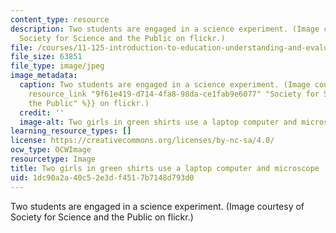```yaml
---
content_type: resource
description: Two students are engaged in a science experiment. (Image courtesy of
  Society for Science and the Public on flickr.)
file: /courses/11-125-introduction-to-education-understanding-and-evaluating-education-spring-2009/1dc90a2a40c52e3df4517b7148d793d0_11-125s09.jpg
file_size: 63851
file_type: image/jpeg
image_metadata:
  caption: Two students are engaged in a science experiment. (Image courtesy of {{%
    resource_link "9f61e419-d714-4fa8-98da-ce1fab9e6077" "Society for Science and
    the Public" %}} on flickr.)
  credit: ''
  image-alt: Two girls in green shirts use a laptop computer and microscope.
learning_resource_types: []
license: https://creativecommons.org/licenses/by-nc-sa/4.0/
ocw_type: OCWImage
resourcetype: Image
title: Two girls in green shirts use a laptop computer and microscope
uid: 1dc90a2a-40c5-2e3d-f451-7b7148d793d0
---
```

Two students are engaged in a science experiment. (Image courtesy of Society for Science and the Public on flickr.)